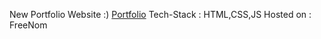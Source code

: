 New Portfolio Website :)
[Portfolio](http://www.harshgupta.ga)
Tech-Stack : HTML,CSS,JS
Hosted on : FreeNom
